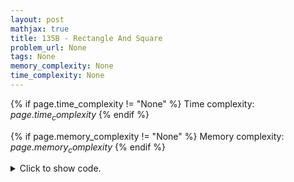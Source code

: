 ```yaml
---
layout: post
mathjax: true
title: 135B - Rectangle And Square
problem_url: None
tags: None
memory_complexity: None
time_complexity: None
---
```




{% if page.time_complexity != "None" %}
Time complexity: ${{ page.time_complexity }}$
{% endif %}

{% if page.memory_complexity != "None" %}
Memory complexity: ${{ page.memory_complexity }}$
{% endif %}

<details>
<summary>
<p style="display:inline">Click to show code.</p>
</summary>
```cpp
{% raw %}
using namespace std;
using ll = long long;
struct point
{
    ll x, y;
    int id;
    bool operator<(const point &o) const { return id < o.id; }
    point operator-(const point &o) const { return {x - o.x, y - o.y, id}; }
};
ll dot_product(point a, point b) { return a.x * b.x + a.y * b.y; }
bool orthogonal(point a, point b, point c)
{
    return dot_product(b - a, b - c) == 0;
}
ll sq(ll x) { return x * x; }
ll d2(point a, point b) { return sq(a.x - b.x) + sq(a.y - b.y); }
bool rectangle(point a, point b, point c, point d)
{
    return orthogonal(a, b, c) and orthogonal(b, c, d) and
           orthogonal(c, d, a) and orthogonal(d, a, b);
}
bool square(point a, point b, point c, point d)
{
    return rectangle(a, b, c, d) and d2(a, b) == d2(b, c);
}
int main(void)
{
    ios_base::sync_with_stdio(false);
    cin.tie(nullptr);
    point a[8];
    for (int i = 0; i < 8; i++)
    {
        cin >> a[i].x >> a[i].y;
        a[i].id = i + 1;
    }
    do
    {
        if (square(a[0], a[1], a[2], a[3]) and
            rectangle(a[4], a[5], a[6], a[7]))
        {
            cout << "YES" << endl;
            for (int i = 0; i < 4; i++)
                cout << a[i].id << ' ';
            cout << endl;
            for (int i = 4; i < 8; i++)
                cout << a[i].id << ' ';
            cout << endl;
            return 0;
        }
    } while (next_permutation(a, a + 8));
    cout << "NO" << endl;
}

{% endraw %}
```
</details>

